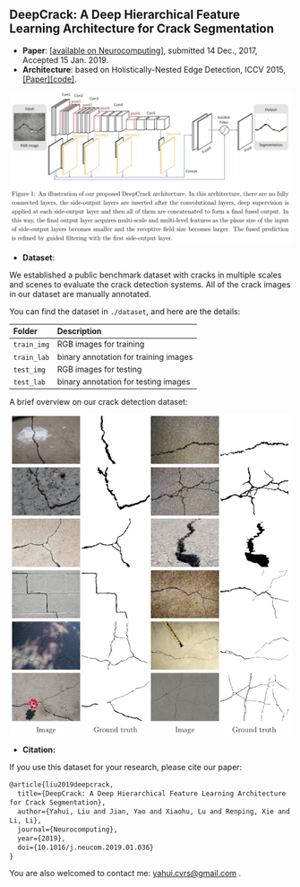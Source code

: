 ## DeepCrack: A Deep Hierarchical Feature Learning Architecture for Crack Segmentation

 - **Paper**: [[available on Neurocomputing]](https://www.sciencedirect.com/science/article/pii/S0925231219300566), submitted 14 Dec., 2017, Accepted 15 Jan. 2019.
 - **Architecture**: based on Holistically-Nested Edge Detection, ICCV 2015, [[Paper]](https://arxiv.org/abs/1504.06375)[[code]](https://github.com/s9xie/hed).

![](./figures/architecture.jpg)

 - **Dataset**:

We established a public benchmark dataset with cracks in multiple scales and scenes to evaluate the crack detection systems. All of the crack images in our dataset are manually annotated.

You can find the dataset in `./dataset`, and here are the details:

|Folder|Description|
|:----|:-----|
|`train_img`|RGB images for training|
|`train_lab`|binary annotation for training images|
|`test_img`|RGB images for testing|
|`test_lab`|binary annotation for testing images|

A brief overview on our crack detection dataset:

![](./figures/dataset-overview.jpg)

 - **Citation:**

If you use this dataset for your research, please cite our paper:


```
@article{liu2019deepcrack,
  title={DeepCrack: A Deep Hierarchical Feature Learning Architecture for Crack Segmentation},
  author={Yahui, Liu and Jian, Yao and Xiaohu, Lu and Renping, Xie and Li, Li},
  journal={Neurocomputing},
  year={2019},
  doi={10.1016/j.neucom.2019.01.036}
}
```

You are also welcomed to contact me: yahui.cvrs@gmail.com .
